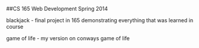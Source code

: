 ##CS 165 Web Development
Spring 2014

blackjack - final project in 165 demonstrating everything that was learned in course


game of life - my version on conways game of life 